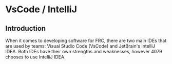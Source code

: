 # VsCode / IntelliJ

## Introduction

When it comes to developing software for FRC, there are two main IDEs that are used by teams: 
Visual Studio Code (VsCode) and JetBrain's IntelliJ IDEA. Both IDEs have their own strengths and weaknesses, 
however 4079 chooses to use IntelliJ IDEA.


